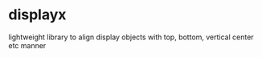 displayx
========

lightweight library to align display objects with top, bottom, vertical center etc manner